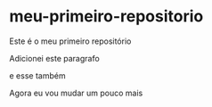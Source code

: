 # meu-primeiro-repositorio

Este é o meu primeiro repositório

Adicionei este paragrafo

e esse também

Agora eu vou mudar um pouco mais
